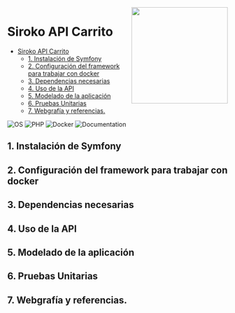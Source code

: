 <img align="right" src="https://josellovell.com/wp-content/uploads/2022/04/symfony.png" width="220" alt="">

# Siroko API Carrito

<!-- TOC -->

* [Siroko API Carrito](#siroko-api-carrito)
    * [1. Instalación de Symfony](#1-instalación-de-symfony)
    * [2. Configuración del framework para trabajar con docker](#2-configuración-del-framework-para-trabajar-con-docker)
    * [3. Dependencias necesarias](#3-dependencias-necesarias)
    * [4. Uso de la API](#4-uso-de-la-api)
    * [5. Modelado de la aplicación](#5-modelado-de-la-aplicación)
    * [6. Pruebas Unitarias](#6-pruebas-unitarias)
    * [7. Webgrafía y referencias.](#7-webgrafía-y-referencias)

<!-- TOC -->

![OS](https://img.shields.io/badge/OS-Linux-red?style=flat&logo=linux)
![PHP](https://img.shields.io/badge/PHP-Symfony-blue)
![Docker](https://img.shields.io/badge/Docker-available-green.svg?style=flat&logo=docker)
![Documentation](https://img.shields.io/badge/Documentation-complete-green.svg?style=flat)

## 1. Instalación de Symfony

## 2. Configuración del framework para trabajar con docker

## 3. Dependencias necesarias

## 4. Uso de la API

## 5. Modelado de la aplicación

## 6. Pruebas Unitarias

## 7. Webgrafía y referencias.
